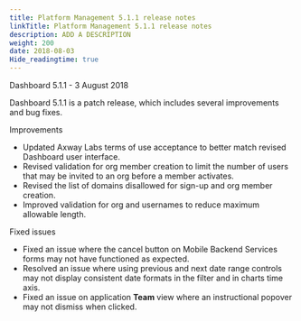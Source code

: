 ```yaml
---
title: Platform Management 5.1.1 release notes
linkTitle: Platform Management 5.1.1 release notes
description: ADD A DESCRIPTION
weight: 200
date: 2018-08-03
Hide_readingtime: true
---
```


Dashboard 5.1.1 - 3 August 2018

Dashboard 5.1.1 is a patch release, which includes several improvements and bug fixes.

Improvements

* Updated Axway Labs terms of use acceptance to better match revised Dashboard user interface.
* Revised validation for org member creation to limit the number of users that may be invited to an org before a member activates.
* Revised the list of domains disallowed for sign-up and org member creation.
* Improved validation for org and usernames to reduce maximum allowable length.

Fixed issues

* Fixed an issue where the cancel button on Mobile Backend Services forms may not have functioned as expected.
* Resolved an issue where using previous and next date range controls may not display consistent date formats in the filter and in charts time axis.
* Fixed an issue on application **Team** view where an instructional popover may not dismiss when clicked.
